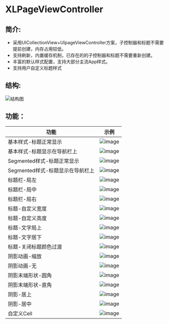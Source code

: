 # XLPageViewController

## 简介:

* 采用UICollectionView+UIpageViewController方案，子控制器和标题不需要提前创建，内存占用较低。
* 支持刷新，内置缓存机制，已存在的的子控制器和标题不需要重新创建。
* 丰富的默认样式配置，支持大部分主流App样式。
* 支持用户自定义标题样式

## 结构:

![结构图](https://github.com/mengxianliang/XLPageViewController/blob/master/Images/Image/structure.png)

## 功能：

| 功能 | 示例 | 
| ---- | ---- | 
|基本样式-标题正常显示|![image](https://github.com/mengxianliang/XLPageViewController/blob/master/Images/Gif/1.gif)|
|基本样式-标题显示在导航栏上|![image](https://github.com/mengxianliang/XLPageViewController/blob/master/Images/Gif/2.gif)|
|Segmented样式-标题正常显示|![image](https://github.com/mengxianliang/XLPageViewController/blob/master/Images/Gif/3.gif)|
|Segmented样式-标题显示在导航栏上|![image](https://github.com/mengxianliang/XLPageViewController/blob/master/Images/Gif/4.gif)|
|标题栏-局左|![image](https://github.com/mengxianliang/XLPageViewController/blob/master/Images/Gif/5.gif)|
|标题栏-局中|![image](https://github.com/mengxianliang/XLPageViewController/blob/master/Images/Gif/6.gif)|
|标题栏-局右|![image](https://github.com/mengxianliang/XLPageViewController/blob/master/Images/Gif/7.gif)|
|标题-自定义宽度|![image](https://github.com/mengxianliang/XLPageViewController/blob/master/Images/Gif/8.gif)|
|标题-自定义高度|![image](https://github.com/mengxianliang/XLPageViewController/blob/master/Images/Gif/9.gif)|
|标题-文字局上|![image](https://github.com/mengxianliang/XLPageViewController/blob/master/Images/Gif/10.gif)|
|标题-文字居下|![image](https://github.com/mengxianliang/XLPageViewController/blob/master/Images/Gif/11.gif)|
|标题-关闭标题颜色过渡|![image](https://github.com/mengxianliang/XLPageViewController/blob/master/Images/Gif/12.gif)|
|阴影动画-缩放|![image](https://github.com/mengxianliang/XLPageViewController/blob/master/Images/Gif/13.gif)|
|阴影动画-无|![image](https://github.com/mengxianliang/XLPageViewController/blob/master/Images/Gif/14.gif)|
|阴影末端形状-圆角|![image](https://github.com/mengxianliang/XLPageViewController/blob/master/Images/Gif/15.gif)|
|阴影末端形状-直角|![image](https://github.com/mengxianliang/XLPageViewController/blob/master/Images/Gif/16.gif)|
|阴影-居上|![image](https://github.com/mengxianliang/XLPageViewController/blob/master/Images/Gif/17.gif)|
|阴影-居中|![image](https://github.com/mengxianliang/XLPageViewController/blob/master/Images/Gif/18.gif)|
|自定义Cell|![image](https://github.com/mengxianliang/XLPageViewController/blob/master/Images/Gif/19.gif)|
